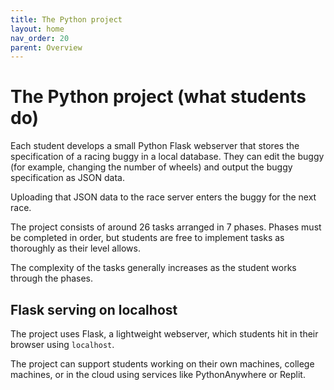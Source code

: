 ```yaml
---
title: The Python project
layout: home
nav_order: 20
parent: Overview
---
```


# The Python project (what students do)

Each student develops a small Python Flask webserver that stores the
specification of a racing buggy in a local database. They can edit the buggy
(for example, changing the number of wheels) and output the buggy specification
as JSON data.

Uploading that JSON data to the race server enters the buggy for the next
race.

The project consists of around 26 tasks arranged in 7 phases. Phases must
be completed in order, but students are free to implement tasks as thoroughly
as their level allows.

The complexity of the tasks generally increases as the student works through
the phases.

## Flask serving on localhost

The project uses Flask, a lightweight webserver, which students hit in their
browser using `localhost`.

The project can support students working on their own machines, college
machines, or in the cloud using services like PythonAnywhere or Replit.

